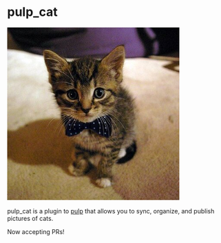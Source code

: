 # pulp_cat

![kitten.jpg](kitten.jpg)

pulp_cat is a plugin to [pulp](https://pulpproject.org) that allows you to sync, organize, and
publish pictures of cats.

Now accepting PRs!
